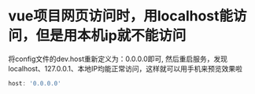 # vue项目网页访问时，用localhost能访问，但是用本机ip就不能访问



将config文件的dev.host重新定义为：0.0.0.0即可, 然后重启服务，发现localhost、127.0.0.1、本地IP均能正常访问，这样就可以用手机来预览效果啦

```javascript
host: '0.0.0.0'
```

